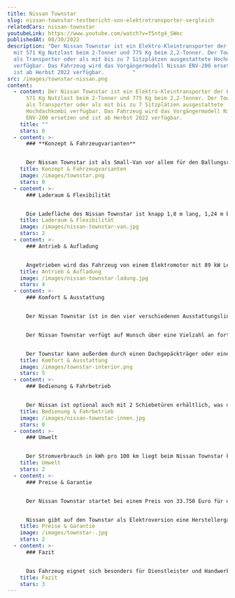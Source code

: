 ```yaml
---
title: Nissan Townstar
slug: nissan-townstar-testbericht-von-elektrotransporter-vergleich
relatedCars: nissan-townstar
youtubeLink: https://www.youtube.com/watch?v=f5ntg4_SWec
publishedAt: 08/30/2022
description: "Der Nissan Townstar ist ein Elektro-Kleintransporter der Klasse N1
  mit 571 Kg Nutzlast beim 2-Tonner und 775 Kg beim 2,2-Tonner. Der Townstar ist
  als Transporter oder als mit bis zu 7 Sitzplätzen ausgestattete Hochdachkombi
  verfügbar. Das Fahrzeug wird das Vorgängermodell Nissan ENV-200 ersetzen und
  ist ab Herbst 2022 verfügbar.         "
src: /images/townstar-nissan.png
content:
  - content: Der Nissan Townstar ist ein Elektro-Kleintransporter der Klasse N1 mit
      571 Kg Nutzlast beim 2-Tonner und 775 Kg beim 2,2-Tonner. Der Townstar ist
      als Transporter oder als mit bis zu 7 Sitzplätzen ausgestattete
      Hochdachkombi verfügbar. Das Fahrzeug wird das Vorgängermodell Nissan
      ENV-200 ersetzen und ist ab Herbst 2022 verfügbar.
    title: ""
    stars: 0
  - content: >-
      ### **Konzept & Fahrzeugvarianten**


      Der Nissan Townstar ist als Small-Van vor allem für den Ballungsraum und die Stadt konzipiert. Das Fahrzeug wurde auf Basis des Renault Kangoo beziehungsweise Renault Rapid Express entwickelt. Der Townstar lässt sich entweder als reiner Transporter mit 2 oder als Kombi zur Personenbeförderung mit bis zu 7 Sitzplätzen bestellen. Die Zuladung beträgt bis zu 800 Kilogramm und außerdem darf der Townstar nun auch bis zu 1.500 Kilogramm schwerere Anhänger befördern. Beim Vorgängermodell e-NV200 war dies nur mit maximal 450 kg schweren Anhängern möglich. Das Fahrzeug ist mit Maßen von knapp 4.5 m Länge, 1.86 m Breite und 1.86 m Höhe relativ kompakt.
    title: Konzept & Fahrzeugvarianten
    image: /images/townstar.png
    stars: 0
  - content: >-
      ### Laderaum & Flexibilität


      Die Ladefläche des Nissan Townstar ist knapp 1,8 m lang, 1,24 m breit und 1,21 m hoch. Das Fahrzeug kommt damit auf 3,3 m³ maximales Ladevolumen. Es lässt sich jedoch auch eine variable schwenkbare Trennwand einsetzen, welche das Ladevolumen auf 3,9 m³ erhöht. Durch die variable Trennwand und einen umklappbaren Beifahrersitz lassen sich zudem sperrige Gegenstände wie beispielsweise eine Leiter besser transportieren. Der Townstar ist zudem lang genug, um zwei Standard-Europaletten zu laden. Das Be- und Entladen des neuen Nissan ist dank der niedrigen Ladekante und des großen Laderaums unproblematisch. Das Dach des Small-Van kann außerdem über einen Dachgepäckträger ergänzt werden.
    title: Laderaum & Flexibilität
    image: /images/nissan-townstar-van.jpg
    stars: 2
  - content: >-
      ### Antrieb & Aufladung


      Angetrieben wird das Fahrzeug von einem Elektromotor mit 89 kW Leistung (122 PS) und einer 45 kWh Batterie. Das Drehmoment beträgt 245 Nm. Das Fahrzeug arbeitet zudem mit effektiver Batteriekühlung. Die kombinierte Reichweite des Elektrotransporters liegt bei 300 km. Für das Laden mit Wechselstrom verfügt der Townstar über ein Bordladegerät mit wahlweise 11 oder 22 kW. Das Fahrzeug ist außerdem mit CCS-Ladetechnik ausgestattet, die 80 kW Ladeleistung an Gleichstrom-Schnellladesäulen ermöglicht. Über die Schnellladefunktion lässt sich das Fahrzeug in ca. 42 Min aufladen.
    title: Antrieb & Aufladung
    image: /images/nissan-townstar-ladung.jpg
    stars: 4
  - content: >-
      ### Komfort & Ausstattung


      Der Nissan Townstar ist in den vier verschiedenen Ausstattungslinien ‘Visia’, ‘Acenta’, ‘N-Connecta’ und ‘Tekna’ erhältlich. Der Innenraum des Fahrzeugs ist praktikabel gestaltet und so findet sich in der Mitte des Armaturenbretts ein Touchscreen-Radio mit Apple Carplay beziehungsweise Android Auto sowie links neben dem Lenkrad eine Smartphonehalterung. Das Armaturenbrett verfügt zudem über praktischen Stauraum und Ablageflächen. Ebenso bietet das Fahrzeug optional einen Around View Monitor für 360° Rundumsicht. Dieser ist mit vier Kameras ausgestattet, die eine 360-Grad-Ansicht des Fahrzeugs ermöglichen, damit auch in die engsten Parklücken sicher eingeparkt werden kann. 


      Der Nissan Townstar verfügt auf Wunsch über eine Vielzahl an fortschrittlichen Sicherheitssystemen, nahtloser Konnektivität und Fahrerassistenzsystemen. Dazu zählen beispielsweise der Nissan Pro Pilot, der teilautomatisiertes Fahren durch Spurhalteassistent und Geschwindigkeitsbegrenzer auf der Autobahn ermöglicht. Ebenso sind ein intelligenter, adaptiver Geschwindigkeits- und Abstandsassistent, ein  Frontkollisionswarnungsassistent, ein autonomer Notbremsassistent oder eine Verkehrszeichenerkennung erhältlich. Im Falle eines Unfalls lässt sich über das Notrufsystem E-CALL schnell Hilfe anfordern. 


      Der Townstar kann außerdem durch einen Dachgepäckträger oder eine abnehmbare Anhängerkupplung ergänzt werden.
    title: Komfort & Ausstattung
    image: /images/townstar-interior.png
    stars: 5
  - content: >-
      ### Bedienung & Fahrbetrieb


      Der Nissan ist optional auch mit 2 Schiebetüren erhältlich, was das Be- und Entladen zusätzlich vereinfacht. Der optional klappbare Beifahrersitz gibt Ihnen die Wahl, einen Fahrgast mitzunehmen oder mehr Ladung zu verstauen. Der umgeklappte Sitz eignet sich auch als temporärer Arbeitstisch. Mit der Rückfahrkamera wird das Ankoppeln eines Anhängers zum Kinderspiel. Über die Smartphone-Halterung lassen sich Videotelefonate führen, Termine im Kalender prüfen oder E-Mails lesen.
    title: Bedienung & Fahrbetrieb
    image: /images/nissan-townstar-innen.jpg
    stars: 0
  - content: >-
      ### Umwelt


      Der Stromverbrauch in kWh pro 100 km liegt beim Nissan Townstar kombiniert bei  18,0 - 20,6. Mit diesem vergleichsweise hohen Verbrauch kosten 100 km Fahrstrecke bei angenommenen 30 Cent pro Kilowattstunde: 5,40 bis 6,18 €. Über ein zusätzliches Solarmodul auf dem Dach des Fahrzeugs gibt es keine Angaben.
    title: Umwelt
    stars: 2
  - content: >-
      ### Preise & Garantie


      Der Nissan Townstar startet bei einem Preis von 33.750 Euro für die Basisversion. Die umfangreichere Ausstattungsoption N-Connecta ist ab 39.200 Euro und das Topmodell Tekna ab 41.750 Euro erhältlich. 


      Nissan gibt auf den Townstar als Elektroversion eine Herstellergarantie von 8 Jahre auf das Fahrzeug und 160.000 km auf die Batterie.
    title: Preise & Garantie
    image: /images/townstar-.jpg
    stars: 2
  - content: >-
      ### Fazit


      Das Fahrzeug eignet sich besonders für Dienstleister und Handwerker. Ebenso lässt sich das Fahrzeug aber auch für den Lieferverkehr einsetzen. Der Nissan Townstar wird den vergleichbaren Verbrenner-Modellen wie beispielsweise dem VW Caddy oder der Mercedes T-Klasse echte Konkurrenz machen. Der Small-Van bietet zudem ein umfangreiches Ausstattungspaket, wenn man alle Assistenzsysteme mit ins Fahrzeug holt.  Dennoch ist der Preis bezogen auf die Fahrzeuggröße und die möglichen Einsatzfelder relativ hoch.
    title: Fazit
    stars: 3
---
```


